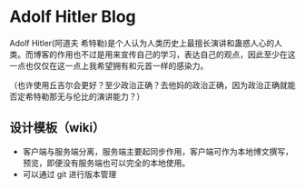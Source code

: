 # Adolf Hitler Blog

Adolf Hitler(阿道夫 希特勒)是个人认为人类历史上最擅长演讲和蛊惑人心的人类。而博客的作用也不过是用来宣传自己的学习，表达自己的观点，因此至少在这一点也仅仅在这一点上我希望拥有和元首一样的感染力。

（也许使用丘吉尔会更好？至少政治正确？去他妈的政治正确，因为政治正确就能否定希特勒那无与伦比的演讲能力？）

## 设计模板（wiki）
- 客户端与服务端分离，服务端主要起同步作用，客户端可作为本地博文撰写，预览，即便没有服务端也可以完全的本地使用。
- 可以通过 git 进行版本管理
